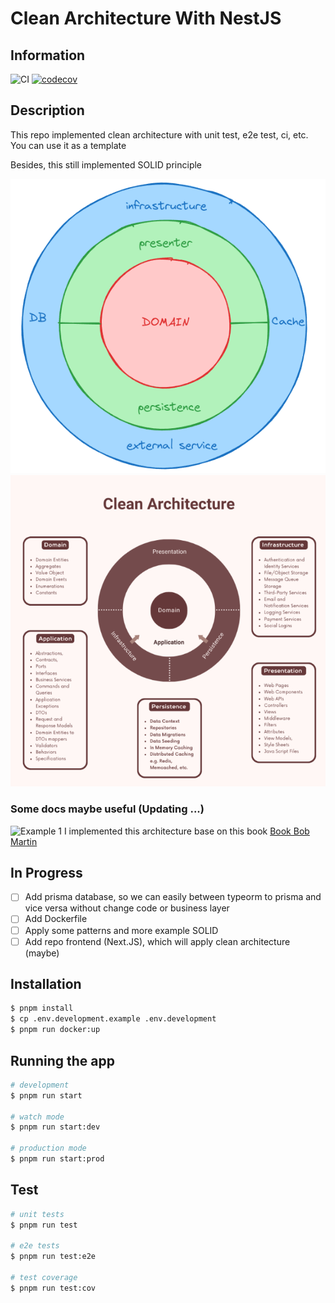 # Clean Architecture With NestJS

## Information

![CI](https://github.com/kidp2h/clean-architecture/actions/workflows/ci.yml/badge.svg)
[![codecov](https://codecov.io/gh/kidp2h/clean-architecture/graph/badge.svg?token=MR0T1Q3VO3)](https://codecov.io/gh/kidp2h/clean-architecture)

## Description

This repo implemented clean architecture with unit test, e2e test, ci, etc. You can use it as a template

Besides, this still implemented SOLID principle

![Clean architecture](https://github.com/kidp2h/clean-architecture/blob/main/.assets/clean-architecture.png?raw=true)
![Clean architecture](https://github.com/kidp2h/clean-architecture/blob/main/.assets/clean-architecture-2.png?raw=true)

### Some docs maybe useful (Updating ...)

![Example 1](https://github.com/kidp2h/clean-architecture/blob/main/.assets/example-1.png?raw=true)
I implemented this architecture base on this book
[Book Bob Martin](https://github.com/kidp2h/clean-architecture/blob/main/.assets/book.pdf?raw=true)

## In Progress

- [ ] Add prisma database, so we can easily between typeorm to prisma and vice versa without change code or business layer
- [ ] Add Dockerfile
- [ ] Apply some patterns and more example SOLID
- [ ] Add repo frontend (Next.JS), which will apply clean architecture (maybe)

## Installation

```bash
$ pnpm install
$ cp .env.development.example .env.development
$ pnpm run docker:up
```

## Running the app

```bash
# development
$ pnpm run start

# watch mode
$ pnpm run start:dev

# production mode
$ pnpm run start:prod

```

## Test

```bash
# unit tests
$ pnpm run test

# e2e tests
$ pnpm run test:e2e

# test coverage
$ pnpm run test:cov
```
